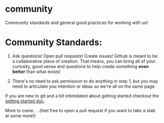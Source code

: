 # community
Community standards and general good practices for working with us!

# Community Standards:

1. Ask questions! Open pull requests! Create issues! Github is meant to be a collaborative place of creation. That means, _you_ can bring all of your curiosity, good sense and questions to help create something **even better** than what exists!

2. There's no need to ask permission to do anything in step 1, but you may need to articulate you intention or ideas so we're all on the same page.

If you are new to git and a bit intimidated about getting started checkout the [getting started doc](/docs/getting-started.md).

More to come. . .(feel free to open a pull request if you want to take a stab at some more!)
